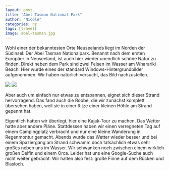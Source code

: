 ```yaml
---
layout: post
title: "Abel Tasman National Park"
author: "Nicole"
categories: nz
tags: [travel]
image: abel-tasman.jpg
---
```

Wohl einer der bekanntesten Orte Neuseelands liegt im Norden der Südinsel: Der Abel Tasman Nationalpark. Benannt nach dem ersten Europäer in Neuseeland, ist auch hier wieder unendlich schöne Natur zu finden. Direkt neben dem Park sind zwei Felsen im Wasser am Wharariki Beach. Hier wurde eines der standard Windows-Hintergrundbilder aufgenommen. Wir haben natürlich versucht, das Bild nachzustellen.

![](/assets/img/nz/abel-w1.jpg)
![](/assets/img/nz/abel-w2.jpg)

Aber auch um einfach nur etwas zu entspannen, eignet sich dieser Strand hervorragend. Das fand auch die Robbe, die wir zunächst komplett übersehen haben, weil sie in einer Ritze einer kleinen Höhle am Strand gepennt hat.

Eigentlich hatten wir überlegt, hier eine Kajak-Tour zu machen. Das Wetter hatte aber andere Pläne. Stattdessen haben wir einen verregneten Tag auf einem Campingplatz verbracht und nur eine kleine Wanderung in Regenmontur gemacht. Abends wurde das Wetter wieder besser und bei einem Spaziergang am Strand schwamm doch tatsächlich etwas sehr großes neben uns im Wasser. Wir schwanken noch zwischen einem wirklich großen Delfin und einem Orca. Leider hat uns eine Google-Suche auch nicht weiter gebracht. Wir halten also fest: große Finne auf dem Rücken und Blasloch.
